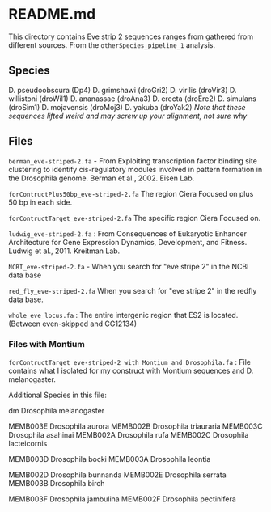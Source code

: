 # README.md

This directory contains Eve strip 2 sequences ranges from  gathered from different sources. From the `otherSpecies_pipeline_1` analysis.

## Species

D. pseudoobscura (Dp4)
D. grimshawi (droGri2)
D. virilis (droVir3)
D. willistoni (droWil1)
D. ananassae (droAna3)
D. erecta (droEre2)
D. simulans (droSim1)
D. mojavensis (droMoj3)
D. yakuba (droYak2) *Note that these sequences lifted weird and may screw up your alignment, not sure why*

## Files

`berman_eve-striped-2.fa` - From Exploiting transcription factor binding site clustering to identify cis-regulatory modules involved in pattern formation in the Drosophila genome.  Berman et al., 2002.  Eisen Lab.

`forContructPlus50bp_eve-striped-2.fa` The region Ciera Focused on plus 50 bp in each side. 

`forContructTarget_eve-striped-2.fa` The specific region Ciera Focused on.

`ludwig_eve-striped-2.fa` : From Consequences of Eukaryotic Enhancer Architecture for Gene Expression Dynamics, Development, and Fitness. Ludwig et al., 2011.  Kreitman Lab.

`NCBI_eve-striped-2.fa` - When you search for "eve stripe 2" in the NCBI data base 

`red_fly_eve-striped-2.fa` When you search for "eve stripe 2" in the redfly data base.

`whole_eve_locus.fa` : The entire intergenic region that ES2 is located. (Between even-skipped and CG12134)

### Files with Montium 

`forContructTarget_eve-striped-2_with_Montium_and_Drosophila.fa` : File contains what I isolated for my construct with Montium sequences and D. melanogaster.

Additional Species in this file:

dm          Drosophila melanogaster

MEMB003E    Drosophila aurora
MEMB002B    Drosophila triauraria 
MEMB003C    Drosophila asahinai 
MEMB002A    Drosophila rufa
MEMB002C    Drosophila lacteicornis 

MEMB003D    Drosophila bocki 
MEMB003A    Drosophila leontia

MEMB002D    Drosophila bunnanda 
MEMB002E    Drosophila serrata 
MEMB003B    Drosophila birch 

MEMB003F    Drosophila jambulina 
MEMB002F    Drosophila pectinifera 


